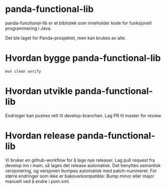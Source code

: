 panda-functional-lib
====================

panda-functional-lib er et bibliotek som inneholder kode for funksjonell programmering i Java.

Det ble laget for Panda-prosjektet, men kan brukes av alle.

Hvordan bygge panda-functional-lib
==================================

    mvn clean verify

Hvordan utvikle panda-functional-lib
====================================

Endringer kan pushes rett til develop-branchen. Lag PR til master for review.

Hvordan release panda-functional-lib
====================================

Vi bruker en github-workflow for å lage nye releaser. Lag pull request fra develop inn i main, så lages det release automatisk. 
Det benyttes semantisk versjonering, og versjonen bumpes automatisk med patch-nummeret.
For større endringer som ikke er bakoverkompatible: Bump minor eller major manuelt ved å endre i pom.xml.

